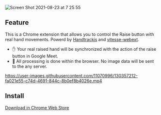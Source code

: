 ![Screen Shot 2021-08-23 at 7 25 55](https://user-images.githubusercontent.com/11070996/130372011-bddc1455-b82b-4b9b-97fb-f64ef407e890.png)


## Feature

This is a Chrome extension that allows you to control the Raise button with real hand movements.
Powerd by [Handtrackjs](https://github.com/victordibia/handtrack.js/) and [vitesse-webext](https://github.com/antfu/vitesse-webext).

- ✋ Your real raised hand will be synchronized with the action of the raise button in Google Meet.
- 🔐 All processing is done within the browser. No image data will be sent to the any server.

https://user-images.githubusercontent.com/11070996/130357212-fa021e55-c74d-4691-844c-8b0ef8b4026e.mp4



## Install

[Download in Chrome Web Store]()

